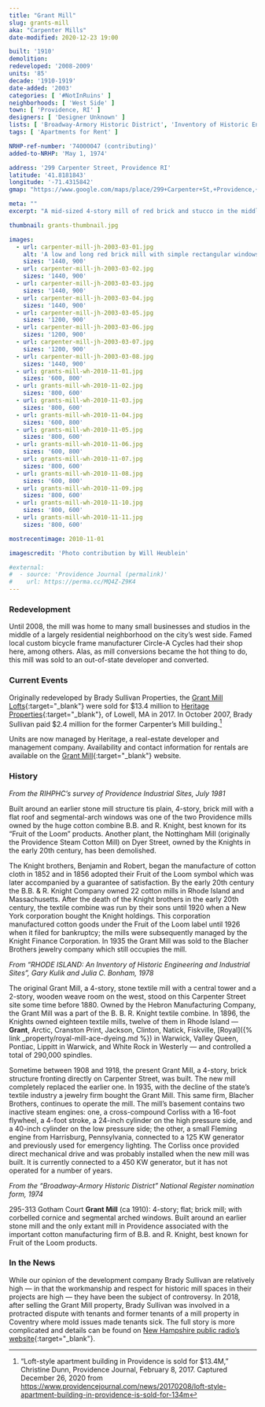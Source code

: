 ```yaml
---
title: "Grant Mill"
slug: grants-mill
aka: "Carpenter Mills"
date-modified: 2020-12-23 19:00

built: '1910'
demolition: 
redeveloped: '2008-2009'
units: '85'
decade: '1910-1919'
date-added: '2003'
categories: [ '#NotInRuins' ]
neighborhoods: [ 'West Side' ]
town: [ 'Providence, RI' ]
designers: [ 'Designer Unknown' ]
lists: [ 'Broadway-Armory Historic District', 'Inventory of Historic Engineering & Industrial Sites 1978', 'National Register of Historic Places', 'Providence Industrial Sites 1981' ]
tags: [ 'Apartments for Rent' ]

NRHP-ref-number: '74000047 (contributing)'
added-to-NRHP: 'May 1, 1974'

address: '299 Carpenter Street, Providence RI'
latitude: '41.8181843'
longitude: '-71.4315842'
gmap: "https://www.google.com/maps/place/299+Carpenter+St,+Providence,+RI+02909/@41.8181843,-71.4315842,17z/data=!3m1!4b1!4m5!3m4!1s0x89e44575fa569c25:0x108611f960c3880b!8m2!3d41.8181621!4d-71.4293798"

meta: ""
excerpt: "A mid-sized 4-story mill of red brick and stucco in the middle of a residential neighborhood became apartments in 2009"

thumbnail: grants-thumbnail.jpg

images:
  - url: carpenter-mill-jh-2003-03-01.jpg
    alt: 'A low and long red brick mill with simple rectangular windows, granite lintels, and one side of the property coated in stucco situated in a residential neighborhood of mainly multi-family working class apartment houses with a few single-family homes as well'
    sizes: '1440, 900'
  - url: carpenter-mill-jh-2003-03-02.jpg
    sizes: '1440, 900'
  - url: carpenter-mill-jh-2003-03-03.jpg
    sizes: '1440, 900'
  - url: carpenter-mill-jh-2003-03-04.jpg
    sizes: '1440, 900'
  - url: carpenter-mill-jh-2003-03-05.jpg
    sizes: '1200, 900'
  - url: carpenter-mill-jh-2003-03-06.jpg
    sizes: '1200, 900'
  - url: carpenter-mill-jh-2003-03-07.jpg
    sizes: '1200, 900'
  - url: carpenter-mill-jh-2003-03-08.jpg
    sizes: '1440, 900'
  - url: grants-mill-wh-2010-11-01.jpg
    sizes: '600, 800'
  - url: grants-mill-wh-2010-11-02.jpg
    sizes: '800, 600'
  - url: grants-mill-wh-2010-11-03.jpg
    sizes: '800, 600'
  - url: grants-mill-wh-2010-11-04.jpg
    sizes: '600, 800'
  - url: grants-mill-wh-2010-11-05.jpg
    sizes: '800, 600'
  - url: grants-mill-wh-2010-11-06.jpg
    sizes: '600, 800'
  - url: grants-mill-wh-2010-11-07.jpg
    sizes: '800, 600'
  - url: grants-mill-wh-2010-11-08.jpg
    sizes: '600, 800'
  - url: grants-mill-wh-2010-11-09.jpg
    sizes: '800, 600'
  - url: grants-mill-wh-2010-11-10.jpg
    sizes: '800, 600'
  - url: grants-mill-wh-2010-11-11.jpg
    sizes: '800, 600'

mostrecentimage: 2010-11-01

imagescredit: 'Photo contribution by Will Heublein'

#external:
#  - source: 'Providence Journal (permalink)'
#    url: https://perma.cc/MQ4Z-Z9K4
---
```


### Redevelopment

Until 2008, the mill was home to many small businesses and studios in the middle of a largely residential neighborhood on the city’s west side. Famed local custom bicycle frame manufacturer Circle-A Cycles had their shop here, among others. Alas, as mill conversions became the hot thing to do, this mill was sold to an out-of-state developer and converted. 


### Current Events

Originally redeveloped by Brady Sullivan Properties, the [Grant Mill Lofts](//www.grantmill.com){:target="_blank"} were sold for $13.4 million to [Heritage Properties](//www.heritageprop.net){:target="_blank"}, of Lowell, MA in 2017. In October 2007, Brady Sullivan paid $2.4 million for the former Carpenter’s Mill building.[^1]

Units are now managed by Heritage, a real-estate developer and management company. Availability and contact information for rentals are available on the [Grant Mill](//www.grantmill.com){:target="_blank"} website. 

[^1]: “Loft-style apartment building in Providence is sold for $13.4M,” Christine Dunn, Providence Journal, February 8, 2017. Captured December 26, 2020 from https://www.providencejournal.com/news/20170208/loft-style-apartment-building-in-providence-is-sold-for-134m


### History

_From the RIHPHC’s survey of Providence Industrial Sites, July 1981_

Built around an earlier stone mill structure tis plain, 4-story, brick mill with a flat roof and segmental-arch windows was one of the two Providence mills owned by the huge cotton combine B.B. and R. Knight, best known for its “Fruit of the Loom” products. Another plant, the Nottingham Mill (originally the Providence Steam Cotton Mill) on Dyer Street, owned by the Knights in the early 20th century, has been demolished. 

The Knight brothers, Benjamin and Robert, began the manufacture of cotton cloth in 1852 and in 1856 adopted their Fruit of the Loom symbol which was later accompanied by a guarantee of satisfaction. By the early 20th century the B.B. & R. Knight Company owned 22 cotton mills in Rhode Island and Massachusetts. After the death of the Knight brothers in the early 20th century, the textile combine was run by their sons until 1920 when a New York corporation bought the Knight holdings. This corporation manufactured cotton goods under the Fruit of the Loom label until 1926 when it filed for bankruptcy; the mills were subsequently managed by the Knight Finance Corporation. In 1935 the Grant Mill was sold to the Blacher Brothers jewelry company which still occupies the mill. 

_From “RHODE ISLAND: An Inventory of Historic Engineering and Industrial Sites”, Gary Kulik and Julia C. Bonham, 1978_

The original Grant Mill, a 4-story, stone textile mill with a central tower and a 2-story, wooden weave room on the west, stood on this Carpenter Street site some time before 1880. Owned by the Hebron Manufacturing Company, the Grant Mill was a part of the B. B. R. Knight textile combine. In 1896, the Knights owned eighteen textile mills, twelve of them in Rhode Island — **Grant**, Arctic, Cranston Print, Jackson, Clinton, Natick, Fiskville, [Royal]({% link _property/royal-mill-ace-dyeing.md %}) in Warwick, Valley Queen, Pontiac, Lippitt in Warwick, and White Rock in Westerly — and controlled a total of 290,000 spindles. 

Sometime between 1908 and 1918, the present Grant Mill, a 4-story, brick structure fronting directly on Carpenter Street, was built. The new mill completely replaced the earlier one. In 1935, with the decline of the state’s textile industry a jewelry firm bought the Grant Mill. This same firm, Blacher Brothers, continues to operate the mill. The mill’s basement contains two inactive steam engines: one, a cross-compound Corliss with a 16-foot flywheel, a 4-foot stroke, a 24-inch cylinder on the high pressure side, and a 40-inch cylinder on the low pressure side; the other, a small Fleming engine from Harrisburg, Pennsylvania, connected to a 125 KW generator and previously used for emergency lighting. The Corliss once provided direct mechanical drive and was probably installed when the new mill was built. It is currently connected to a 450 KW generator, but it has not operated for a number of years.

_From the “Broadway-Armory Historic District” National Register nomination form, 1974_

295-313 Gotham Court **Grant Mill** (ca 1910): 4-story; flat; brick mill; with corbelled cornice and segmental arched windows. Built around an earlier stone mill and the only extant mill in Providence associated with the important cotton manufacturing firm of B.B. and R. Knight, best known for Fruit of the Loom products.


### In the News

While our opinion of the development company Brady Sullivan are relatively high — in that the workmanship and respect for historic mill spaces in their projects are high — they have been the subject of controversy. In 2018, after selling the Grant Mill property, Brady Sullivan was involved in a protracted dispute with tenants and former tenants of a mill property in Coventry where mold issues made tenants sick. The full story is more complicated and details can be found on [New Hampshire public radio’s website](//www.nhpr.org/post/accusations-against-brady-sullivan-spread-multiple-ri-properties#stream/0){:target="_blank"}.  
